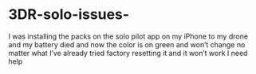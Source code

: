 # 3DR-solo-issues-
I was installing the packs on the solo pilot app on my iPhone to my drone and my battery died and now the color is on green and won’t change no matter what I’ve already tried factory resetting it and it won’t work I need help 
